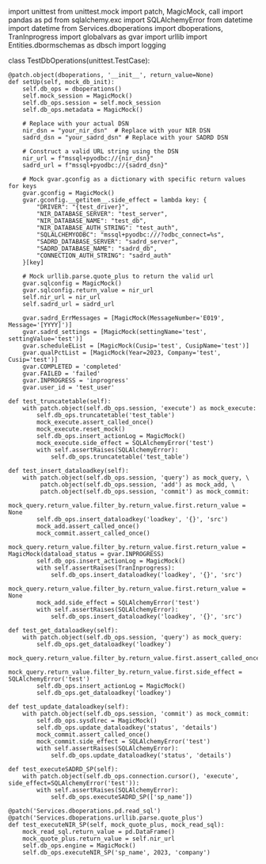 import unittest
from unittest.mock import patch, MagicMock, call
import pandas as pd
from sqlalchemy.exc import SQLAlchemyError
from datetime import datetime
from Services.dboperations import dboperations, TranInprogress
import globalvars as gvar
import urllib
import Entities.dbormschemas as dbsch
import logging

class TestDbOperations(unittest.TestCase):

    @patch.object(dboperations, '__init__', return_value=None)
    def setUp(self, mock_db_init):
        self.db_ops = dboperations()
        self.mock_session = MagicMock()
        self.db_ops.session = self.mock_session
        self.db_ops.metadata = MagicMock()

        # Replace with your actual DSN
        nir_dsn = "your_nir_dsn"  # Replace with your NIR DSN
        sadrd_dsn = "your_sadrd_dsn" # Replace with your SADRD DSN

        # Construct a valid URL string using the DSN
        nir_url = f"mssql+pyodbc://{nir_dsn}"
        sadrd_url = f"mssql+pyodbc://{sadrd_dsn}"

        # Mock gvar.gconfig as a dictionary with specific return values for keys
        gvar.gconfig = MagicMock()
        gvar.gconfig.__getitem__.side_effect = lambda key: {
            "DRIVER": "{test_driver}",
            "NIR_DATABASE_SERVER": "test_server",
            "NIR_DATABASE_NAME": "test_db",
            "NIR_DATABASE_AUTH_STRING": "test_auth",
            "SQLALCHEMYODBC": "mssql+pyodbc:///?odbc_connect=%s",
            "SADRD_DATABASE_SERVER": "sadrd_server",
            "SADRD_DATABASE_NAME": "sadrd_db",
            "CONNECTION_AUTH_STRING": "sadrd_auth"
        }[key]

        # Mock urllib.parse.quote_plus to return the valid url
        gvar.sqlconfig = MagicMock()
        gvar.sqlconfig.return_value = nir_url
        self.nir_url = nir_url
        self.sadrd_url = sadrd_url

        gvar.sadrd_ErrMessages = [MagicMock(MessageNumber='E019', Message='[YYYY]')]
        gvar.sadrd_settings = [MagicMock(settingName='test', settingValue='test')]
        gvar.scheduleEList = [MagicMock(Cusip='test', CusipName='test')]
        gvar.qualPctList = [MagicMock(Year=2023, Company='test', Cusip='test')]
        gvar.COMPLETED = 'completed'
        gvar.FAILED = 'failed'
        gvar.INPROGRESS = 'inprogress'
        gvar.user_id = 'test_user'

    def test_truncatetable(self):
        with patch.object(self.db_ops.session, 'execute') as mock_execute:
            self.db_ops.truncatetable('test_table')
            mock_execute.assert_called_once()
            mock_execute.reset_mock()
            self.db_ops.insert_actionLog = MagicMock()
            mock_execute.side_effect = SQLAlchemyError('test')
            with self.assertRaises(SQLAlchemyError):
                self.db_ops.truncatetable('test_table')

    def test_insert_dataloadkey(self):
        with patch.object(self.db_ops.session, 'query') as mock_query, \
             patch.object(self.db_ops.session, 'add') as mock_add, \
             patch.object(self.db_ops.session, 'commit') as mock_commit:
            mock_query.return_value.filter_by.return_value.first.return_value = None
            self.db_ops.insert_dataloadkey('loadkey', '{}', 'src')
            mock_add.assert_called_once()
            mock_commit.assert_called_once()
            mock_query.return_value.filter_by.return_value.first.return_value = MagicMock(dataload_status = gvar.INPROGRESS)
            self.db_ops.insert_actionLog = MagicMock()
            with self.assertRaises(TranInprogress):
                self.db_ops.insert_dataloadkey('loadkey', '{}', 'src')
            mock_query.return_value.filter_by.return_value.first.return_value = None
            mock_add.side_effect = SQLAlchemyError('test')
            with self.assertRaises(SQLAlchemyError):
                self.db_ops.insert_dataloadkey('loadkey', '{}', 'src')

    def test_get_dataloadkey(self):
        with patch.object(self.db_ops.session, 'query') as mock_query:
            self.db_ops.get_dataloadkey('loadkey')
            mock_query.return_value.filter_by.return_value.first.assert_called_once()
            mock_query.return_value.filter_by.return_value.first.side_effect = SQLAlchemyError('test')
            self.db_ops.insert_actionLog = MagicMock()
            self.db_ops.get_dataloadkey('loadkey')

    def test_update_dataloadkey(self):
        with patch.object(self.db_ops.session, 'commit') as mock_commit:
            self.db_ops.sysdlrec = MagicMock()
            self.db_ops.update_dataloadkey('status', 'details')
            mock_commit.assert_called_once()
            mock_commit.side_effect = SQLAlchemyError('test')
            with self.assertRaises(SQLAlchemyError):
                self.db_ops.update_dataloadkey('status', 'details')

    def test_executeSADRD_SP(self):
        with patch.object(self.db_ops.connection.cursor(), 'execute', side_effect=SQLAlchemyError('test')):
            with self.assertRaises(SQLAlchemyError):
                self.db_ops.executeSADRD_SP(['sp_name'])

    @patch('Services.dboperations.pd.read_sql')
    @patch('Services.dboperations.urllib.parse.quote_plus')
    def test_executeNIR_SP(self, mock_quote_plus, mock_read_sql):
        mock_read_sql.return_value = pd.DataFrame()
        mock_quote_plus.return_value = self.nir_url
        self.db_ops.engine = MagicMock()
        self.db_ops.executeNIR_SP('sp_name', 2023, 'company')
